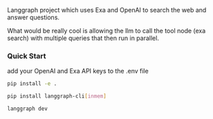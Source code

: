
Langgraph project which uses Exa and OpenAI to search the web and answer questions.

What would be really cool is allowing the llm to call the tool node (exa search) with multiple queries that then run in parallel.

### Quick Start

add your OpenAI and Exa API keys to the .env file

```bash
pip install -e .
```

```bash
pip install langgraph-cli[inmem]
```

```bash
langgraph dev
```